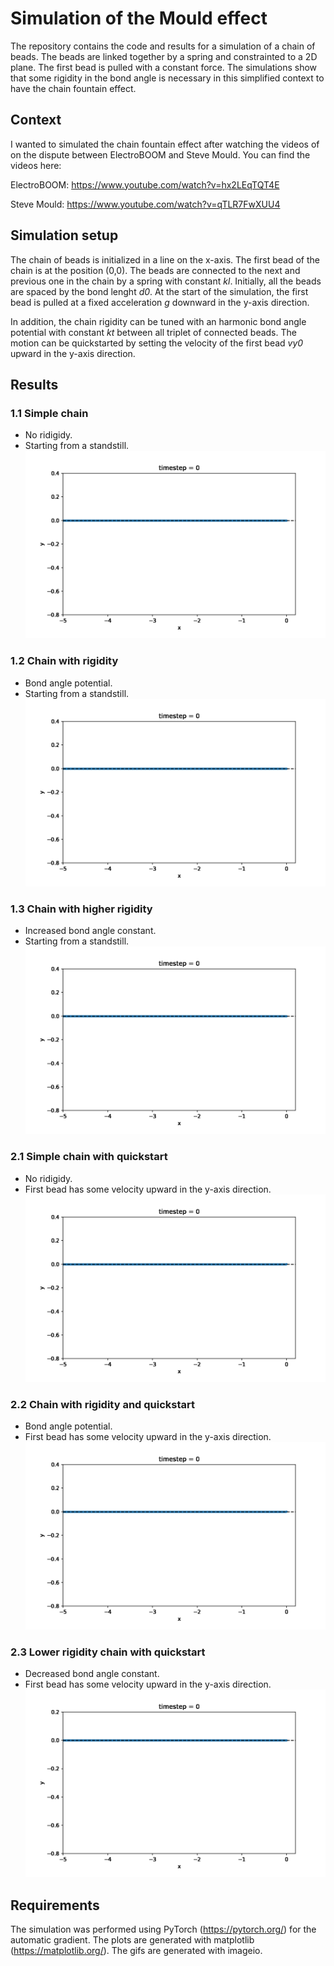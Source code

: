 # Simulation of the Mould effect
The repository contains the code and results for a simulation of a chain of beads. The beads are linked together by a spring and constrainted to a 2D plane. The first bead is pulled with a constant force. The simulations show that some rigidity in the bond angle is necessary in this simplified context to have the chain fountain effect.

## Context
I wanted to simulated the chain fountain effect after watching the videos of on the dispute between ElectroBOOM and Steve Mould. You can find the videos here:

ElectroBOOM: https://www.youtube.com/watch?v=hx2LEqTQT4E

Steve Mould: https://www.youtube.com/watch?v=qTLR7FwXUU4

## Simulation setup
The chain of beads is initialized in a line on the x-axis. The first bead of the chain is at the position (0,0). The beads are connected to the next and previous one in the chain by a spring with constant *kl*. Initially, all the beads are spaced by the bond lenght *d0*. At the start of the simulation, the first bead is pulled at a fixed acceleration *g* downward in the y-axis direction.

In addition, the chain rigidity can be tuned with an harmonic bond angle potential with constant *kt* between all triplet of connected beads. The motion can be quickstarted by setting the velocity of the first bead *vy0* upward in the y-axis direction.

## Results
### 1.1 Simple chain
- No ridigidy.
- Starting from a standstill.
![](gifs/simple_chain.gif)

### 1.2 Chain with rigidity
- Bond angle potential.
- Starting from a standstill.
![](gifs/rigid_chain.gif)

### 1.3 Chain with higher rigidity
- Increased bond angle constant.
- Starting from a standstill.
![](gifs/higher_rigid_chain.gif)

### 2.1 Simple chain with quickstart
- No ridigidy.
- First bead has some velocity upward in the y-axis direction.
![](gifs/simple_chain_quickstart.gif)

### 2.2 Chain with rigidity and quickstart
- Bond angle potential.
- First bead has some velocity upward in the y-axis direction.
![](gifs/rigid_chain_quickstart.gif)

### 2.3 Lower rigidity chain with quickstart
- Decreased bond angle constant.
- First bead has some velocity upward in the y-axis direction.
![](gifs/higher_rigid_chain_quickstart.gif)

## Requirements
The simulation was performed using PyTorch (https://pytorch.org/) for the automatic gradient. The plots are generated with matplotlib (https://matplotlib.org/). The gifs are generated with imageio.

